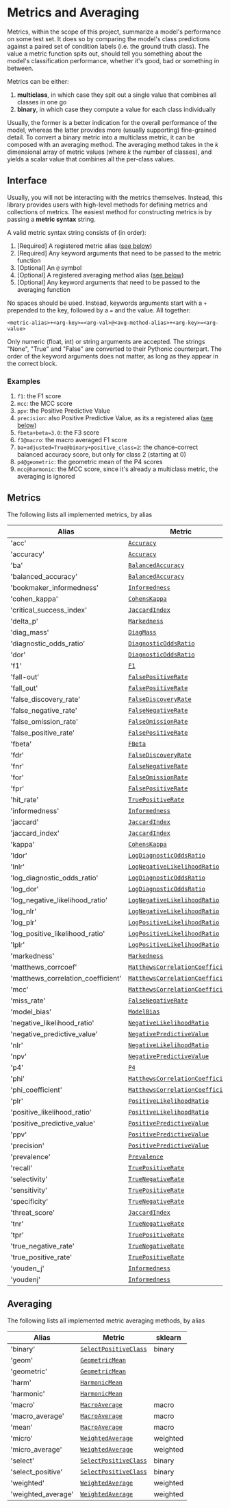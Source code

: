 # Metrics and Averaging

Metrics, within the scope of this project, summarize a model's performance on some test set. It does so by comparing the model's class predictions against a paired set of condition labels (i.e. the ground truth class). The value a metric function spits out, should tell you something about the model's classification performance, whether it's good, bad or something in between.

Metrics can be either:

1. **multiclass**, in which case they spit out a single value that combines all classes in one go
2. **binary**, in which case they compute a value for each class individually

Usually, the former is a better indication for the overall performance of the model, whereas the latter provides more (usually supporting) fine-grained detail. To convert a binary metric into a multiclass metric, it can be composed with an averaging method. The averaging method takes in the $k$ dimensional array of metric values (where $k$ the number of classes), and yields a scalar value that combines all the per-class values.

## Interface

Usually, you will not be interacting with the metrics themselves. Instead, this library provides users with high-level methods for defining metrics and collections of metrics. The easiest method for constructing metrics is by passing a **metric syntax** string.

A valid metric syntax string consists of (in order):

1. [Required] A registered metric alias ([see below](#metrics))
2. [Required] Any keyword arguments that need to be passed to the metric function
3. [Optional] An `@` symbol
4. [Optional] A registered averaging method alias ([see below](#averaging))
5. [Optional] Any keyword arguments that need to be passed to the averaging function

No spaces should be used. Instead, keywords arguments start with a `+` prepended to the key, followed by a `=` and the value. All together:

```text
<metric-alias>+<arg-key>=<arg-val>@<avg-method-alias>+<arg-key>=<arg-value>
```

Only numeric (float, int) or string arguments are accepted. The strings "None", "True" and "False" are converted to their Pythonic counterpart. The order of the keyword arguments does not matter, as long as they appear in the correct block.

### Examples

1. `f1`: the F1 score
2. `mcc`: the MCC score
3. `ppv`: the Positive Predictive Value
4. `precision`: also Positive Predictive Value, as its a registered alias ([see below](#metrics))
5. `fbeta+beta=3.0`: the F3 score
6. `f1@macro`: the macro averaged F1 score
7. `ba+adjusted=True@binary+positive_class=2`: the chance-correct balanced accuracy score, but only for class 2 (starting at 0)
8. `p4@geometric`: the geometric mean of the P4 scores
9. `mcc@harmonic`: the MCC score, since it's already a multiclass metric, the averaging is ignored

## Metrics

The following lists all implemented metrics, by alias

| Alias                              | Metric                                                                                                        | Multiclass   | sklearn                 |
|------------------------------------|---------------------------------------------------------------------------------------------------------------|--------------|-------------------------|
| 'acc'                              | [`Accuracy`](Metrics.md#prob_conf_mat.metrics._metrics.Accuracy)                                             | True         | accuracy_score          |
| 'accuracy'                         | [`Accuracy`](Metrics.md#prob_conf_mat.metrics._metrics.Accuracy)                                             | True         | accuracy_score          |
| 'ba'                               | [`BalancedAccuracy`](Metrics.md#prob_conf_mat.metrics._metrics.BalancedAccuracy)                             | True         | balanced_accuracy_score |
| 'balanced_accuracy'                | [`BalancedAccuracy`](Metrics.md#prob_conf_mat.metrics._metrics.BalancedAccuracy)                             | True         | balanced_accuracy_score |
| 'bookmaker_informedness'           | [`Informedness`](Metrics.md#prob_conf_matmetrics._metrics.Informedness)                                     | False        |                         |
| 'cohen_kappa'                      | [`CohensKappa`](Metrics.md#prob_conf_matmetrics._metrics.CohensKappa)                                       | True         | cohen_kappa_score       |
| 'critical_success_index'           | [`JaccardIndex`](Metrics.md#prob_conf_mat.metrics._metrics.JaccardIndex)                                     | False        | jaccard_score           |
| 'delta_p'                          | [`Markedness`](Metrics.md#prob_conf_matmetrics._metrics.Markedness)                                         | False        |                         |
| 'diag_mass'                        | [`DiagMass`](Metrics.md#prob_conf_mat.metrics._metrics.DiagMass)                                             | False        |                         |
| 'diagnostic_odds_ratio'            | [`DiagnosticOddsRatio`](Metrics.md#prob_conf_mat.metrics._metrics.DiagnosticOddsRatio)                       | False        |                         |
| 'dor'                              | [`DiagnosticOddsRatio`](Metrics.md#prob_conf_mat.metrics._metrics.DiagnosticOddsRatio)                       | False        |                         |
| 'f1'                               | [`F1`](Metrics.md#prob_conf_mat.metrics._metrics.F1)                                                         | False        | f1_score                |
| 'fall-out'                         | [`FalsePositiveRate`](Metrics.md#prob_conf_mat.metrics._metrics.FalsePositiveRate)                           | False        |                         |
| 'fall_out'                         | [`FalsePositiveRate`](Metrics.md#prob_conf_mat.metrics._metrics.FalsePositiveRate)                           | False        |                         |
| 'false_discovery_rate'             | [`FalseDiscoveryRate`](Metrics.md#prob_conf_mat.metrics._metrics.FalseDiscoveryRate)                         | False        |                         |
| 'false_negative_rate'              | [`FalseNegativeRate`](Metrics.md#prob_conf_mat.metrics._metrics.FalseNegativeRate)                           | False        |                         |
| 'false_omission_rate'              | [`FalseOmissionRate`](Metrics.md#prob_conf_mat.metrics._metrics.FalseOmissionRate)                           | False        |                         |
| 'false_positive_rate'              | [`FalsePositiveRate`](Metrics.md#prob_conf_mat.metrics._metrics.FalsePositiveRate)                           | False        |                         |
| 'fbeta'                            | [`FBeta`](Metrics.md#prob_conf_mat.metrics._metrics.FBeta)                                                   | False        | fbeta_score             |
| 'fdr'                              | [`FalseDiscoveryRate`](Metrics.md#prob_conf_mat.metrics._metrics.FalseDiscoveryRate)                         | False        |                         |
| 'fnr'                              | [`FalseNegativeRate`](Metrics.md#prob_conf_mat.metrics._metrics.FalseNegativeRate)                           | False        |                         |
| 'for'                              | [`FalseOmissionRate`](Metrics.md#prob_conf_mat.metrics._metrics.FalseOmissionRate)                           | False        |                         |
| 'fpr'                              | [`FalsePositiveRate`](Metrics.md#prob_conf_mat.metrics._metrics.FalsePositiveRate)                           | False        |                         |
| 'hit_rate'                         | [`TruePositiveRate`](Metrics.md#prob_conf_mat.metrics._metrics.TruePositiveRate)                             | False        |                         |
| 'informedness'                     | [`Informedness`](Metrics.md#prob_conf_mat.metrics._metrics.Informedness)                                     | False        |                         |
| 'jaccard'                          | [`JaccardIndex`](Metrics.md#prob_conf_mat.metrics._metrics.JaccardIndex)                                     | False        | jaccard_score           |
| 'jaccard_index'                    | [`JaccardIndex`](Metrics.md#prob_conf_mat.metrics._metrics.JaccardIndex)                                     | False        | jaccard_score           |
| 'kappa'                            | [`CohensKappa`](Metrics.md#prob_conf_mat.metrics._metrics.CohensKappa)                                       | True         | cohen_kappa_score       |
| 'ldor'                             | [`LogDiagnosticOddsRatio`](Metrics.md#prob_conf_mat.metrics._metrics.LogDiagnosticOddsRatio)                 | False        |                         |
| 'lnlr'                             | [`LogNegativeLikelihoodRatio`](Metrics.md#prob_conf_mat.metrics._metrics.LogNegativeLikelihoodRatio)         | False        | class_likelihood_ratios |
| 'log_diagnostic_odds_ratio'        | [`LogDiagnosticOddsRatio`](Metrics.md#prob_conf_matmetrics._metrics.LogDiagnosticOddsRatio)                 | False        |                         |
| 'log_dor'                          | [`LogDiagnosticOddsRatio`](Metrics.md#prob_conf_mat.metrics._metrics.LogDiagnosticOddsRatio)                 | False        |                         |
| 'log_negative_likelihood_ratio'    | [`LogNegativeLikelihoodRatio`](Metrics.md#prob_conf_mat.metrics._metrics.LogNegativeLikelihoodRatio)         | False        | class_likelihood_ratios |
| 'log_nlr'                          | [`LogNegativeLikelihoodRatio`](Metrics.md#prob_conf_mat.metrics._metrics.LogNegativeLikelihoodRatio)         | False        | class_likelihood_ratios |
| 'log_plr'                          | [`LogPositiveLikelihoodRatio`](Metrics.md#prob_conf_mat.metrics._metrics.LogPositiveLikelihoodRatio)         | False        | class_likelihood_ratios |
| 'log_positive_likelihood_ratio'    | [`LogPositiveLikelihoodRatio`](Metrics.md#prob_conf_mat.metrics._metrics.LogPositiveLikelihoodRatio)         | False        | class_likelihood_ratios |
| 'lplr'                             | [`LogPositiveLikelihoodRatio`](Metrics.md#prob_conf_mat.metrics._metrics.LogPositiveLikelihoodRatio)         | False        | class_likelihood_ratios |
| 'markedness'                       | [`Markedness`](Metrics.md#prob_conf_mat.metrics._metrics.Markedness)                                         | False        |                         |
| 'matthews_corrcoef'                | [`MatthewsCorrelationCoefficient`](Metrics.md#prob_conf_mat.metrics._metrics.MatthewsCorrelationCoefficient) | True         | matthews_corrcoef       |
| 'matthews_correlation_coefficient' | [`MatthewsCorrelationCoefficient`](Metrics.md#prob_conf_mat.metrics._metrics.MatthewsCorrelationCoefficient) | True         | matthews_corrcoef       |
| 'mcc'                              | [`MatthewsCorrelationCoefficient`](Metrics.md#prob_conf_mat.metrics._metrics.MatthewsCorrelationCoefficient) | True         | matthews_corrcoef       |
| 'miss_rate'                        | [`FalseNegativeRate`](Metrics.md#prob_conf_mat.metrics._metrics.FalseNegativeRate)                           | False        |                         |
| 'model_bias'                       | [`ModelBias`](Metrics.md#prob_conf_mat.metrics._metrics.ModelBias)                                           | False        |                         |
| 'negative_likelihood_ratio'        | [`NegativeLikelihoodRatio`](Metrics.md#prob_conf_mat.metrics._metrics.NegativeLikelihoodRatio)               | False        | class_likelihood_ratios |
| 'negative_predictive_value'        | [`NegativePredictiveValue`](Metrics.md#prob_conf_mat.metrics._metrics.NegativePredictiveValue)               | False        |                         |
| 'nlr'                              | [`NegativeLikelihoodRatio`](Metrics.md#prob_conf_mat.metrics._metrics.NegativeLikelihoodRatio)               | False        | class_likelihood_ratios |
| 'npv'                              | [`NegativePredictiveValue`](Metrics.md#prob_conf_mat.metrics._metrics.NegativePredictiveValue)               | False        |                         |
| 'p4'                               | [`P4`](Metrics.md#prob_conf_mat.metrics._metrics.P4)                                                         | False        |                         |
| 'phi'                              | [`MatthewsCorrelationCoefficient`](Metrics.md#prob_conf_mat.metrics._metrics.MatthewsCorrelationCoefficient) | True         | matthews_corrcoef       |
| 'phi_coefficient'                  | [`MatthewsCorrelationCoefficient`](Metrics.md#prob_conf_mat.metrics._metrics.MatthewsCorrelationCoefficient) | True         | matthews_corrcoef       |
| 'plr'                              | [`PositiveLikelihoodRatio`](Metrics.md#prob_conf_mat.metrics._metrics.PositiveLikelihoodRatio)               | False        | class_likelihood_ratios |
| 'positive_likelihood_ratio'        | [`PositiveLikelihoodRatio`](Metrics.md#prob_conf_mat.metrics._metrics.PositiveLikelihoodRatio)               | False        | class_likelihood_ratios |
| 'positive_predictive_value'        | [`PositivePredictiveValue`](Metrics.md#prob_conf_mat.metrics._metrics.PositivePredictiveValue)               | False        |                         |
| 'ppv'                              | [`PositivePredictiveValue`](Metrics.md#prob_conf_mat.metrics._metrics.PositivePredictiveValue)               | False        |                         |
| 'precision'                        | [`PositivePredictiveValue`](Metrics.md#prob_conf_mat.metrics._metrics.PositivePredictiveValue)               | False        |                         |
| 'prevalence'                       | [`Prevalence`](Metrics.md#prob_conf_mat.metrics._metrics.Prevalence)                                         | False        |                         |
| 'recall'                           | [`TruePositiveRate`](Metrics.md#prob_conf_mat.metrics._metrics.TruePositiveRate)                             | False        |                         |
| 'selectivity'                      | [`TrueNegativeRate`](Metrics.md#prob_conf_mat.metrics._metrics.TrueNegativeRate)                             | False        |                         |
| 'sensitivity'                      | [`TruePositiveRate`](Metrics.md#prob_conf_mat.metrics._metrics.TruePositiveRate)                             | False        |                         |
| 'specificity'                      | [`TrueNegativeRate`](Metrics.md#prob_conf_mat.metrics._metrics.TrueNegativeRate)                             | False        |                         |
| 'threat_score'                     | [`JaccardIndex`](Metrics.md#prob_conf_mat.metrics._metrics.JaccardIndex)                                     | False        | jaccard_score           |
| 'tnr'                              | [`TrueNegativeRate`](Metrics.md#prob_conf_mat.metrics._metrics.TrueNegativeRate)                             | False        |                         |
| 'tpr'                              | [`TruePositiveRate`](Metrics.md#prob_conf_mat.metrics._metrics.TruePositiveRate)                             | False        |                         |
| 'true_negative_rate'               | [`TrueNegativeRate`](Metrics.md#prob_conf_mat.metrics._metrics.TrueNegativeRate)                             | False        |                         |
| 'true_positive_rate'               | [`TruePositiveRate`](Metrics.md#prob_conf_mat.metrics._metrics.TruePositiveRate)                             | False        |                         |
| 'youden_j'                         | [`Informedness`](Metrics.md#prob_conf_mat.metrics._metrics.Informedness)                                     | False        |                         |
| 'youdenj'                          | [`Informedness`](Metrics.md#prob_conf_mat.metrics._metrics.Informedness)                                     | False        |                         |

## Averaging

The following lists all implemented metric averaging methods, by alias

| Alias              | Metric                                                                                     | sklearn   |
|--------------------|--------------------------------------------------------------------------------------------|-----------|
| 'binary'           | [`SelectPositiveClass`](Averaging.md#prob_conf_mat.metrics.averaging.SelectPositiveClass) | binary    |
| 'geom'             | [`GeometricMean`](Averaging.md#prob_conf_mat.metrics.averaging.GeometricMean)             |           |
| 'geometric'        | [`GeometricMean`](Averaging.md#prob_conf_mat.metrics.averaging.GeometricMean)             |           |
| 'harm'             | [`HarmonicMean`](Averaging.md#prob_conf_mat.metrics.averaging.HarmonicMean)               |           |
| 'harmonic'         | [`HarmonicMean`](Averaging.md#prob_conf_mat.metrics.averaging.HarmonicMean)               |           |
| 'macro'            | [`MacroAverage`](Averaging.md#prob_conf_mat.metrics.averaging.MacroAverage)               | macro     |
| 'macro_average'    | [`MacroAverage`](Averaging.md#prob_conf_mat.metrics.averaging.MacroAverage)               | macro     |
| 'mean'             | [`MacroAverage`](Averaging.md#prob_conf_mat.metrics.averaging.MacroAverage)               | macro     |
| 'micro'            | [`WeightedAverage`](Averaging.md#prob_conf_mat.metrics.averaging.WeightedAverage)         | weighted  |
| 'micro_average'    | [`WeightedAverage`](Averaging.md#prob_conf_mat.metrics.averaging.WeightedAverage)         | weighted  |
| 'select'           | [`SelectPositiveClass`](Averaging.md#prob_conf_mat.metrics.averaging.SelectPositiveClass) | binary    |
| 'select_positive'  | [`SelectPositiveClass`](Averaging.md#prob_conf_mat.metrics.averaging.SelectPositiveClass) | binary    |
| 'weighted'         | [`WeightedAverage`](Averaging.md#prob_conf_mat.metrics.averaging.WeightedAverage)         | weighted  |
| 'weighted_average' | [`WeightedAverage`](Averaging.md#prob_conf_mat.metrics.averaging.WeightedAverage)         | weighted  |
